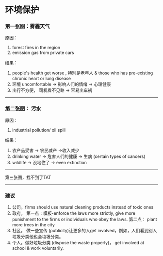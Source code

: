 # 环境保护

### 第一张图：雾霾天气

原因：

1. forest fires in the region
2. emission gas from private cars

结果：

1. people's health get worse , 特别是老年人 & those who has pre-existing chronic heart or lung disease
2. 环境 uncomfortable -> 影响人们的情绪 -> 心理健康
3. 出行不方便， 司机看不见路 -> 容易出车祸

------

### 第二张图： 污水

原因：

1.  industrial pollution/ oil spill

结果：

1.  农产品受害 ->  农民减产 ->收入减少
2. drinking water -> 危害人们的健康 -> 生病 (certain types of cancers)
3. wildlife -> 没地住了 -> even extinction

------

第三张图，找不到了TAT

------

### 建议

1. 公司。firms should use natural cleaning products instead of toxic ones
2. 政府。 第一点：模板-enforce the laws more strictly, give more punishment to the firms or individuals who obey the laws. 第二点： plant more trees in the city
3. 社区。 做一些宣传 (publicity)让更多的人get involved，例如，人们看到别人垃圾分类他也会垃圾分类。
4. 个人。做好垃圾分类 (dispose the waste properly)， get involved at school & work voluntarily.